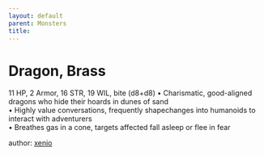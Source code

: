 ```yaml
---
layout: default
parent: Monsters 
title: 
--- 
```

# Dragon, Brass
11 HP, 2 Armor, 16 STR, 19 WIL, bite (d8+d8)
• Charismatic, good-aligned dragons who hide their hoards in dunes of sand  
• Highly value conversations, frequently shapechanges into humanoids to interact with adventurers  
• Breathes gas in a cone, targets affected fall asleep or flee in fear  




author: [xenio](https://xenioinabottle.blogspot.com/2021/02/classic-monsters-for-cairnito-part-1.html) 


